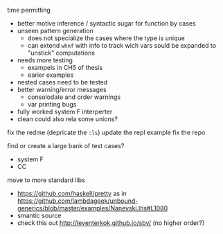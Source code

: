 
time permitting
* better motive inference / syntactic sugar for function by cases
* unseen pattern generation
  * does not specialize the cases where the type is unique
  * can extend `whnf` with info to track wich vars sould be expanded to "unstick" computations
* needs more testing
  * exampels in CH5 of thesis
  * earier examples
* nested cases need to be tested
* better warning/error messages
  * consolodate and order warnings
  * var printing bugs
* fully worked system F interperter
* clean could also rela some unions?




fix the redme (depricate the `:ls`) update the repl example
fix the repo

find or create a large bank of test cases?
* system F
* CC

move to more standard libs
* https://github.com/haskell/pretty as in https://github.com/lambdageek/unbound-generics/blob/master/examples/Nanevski.lhs#L1080
* smantic source
* check this out http://leventerkok.github.io/sbv/ (no higher order?)
